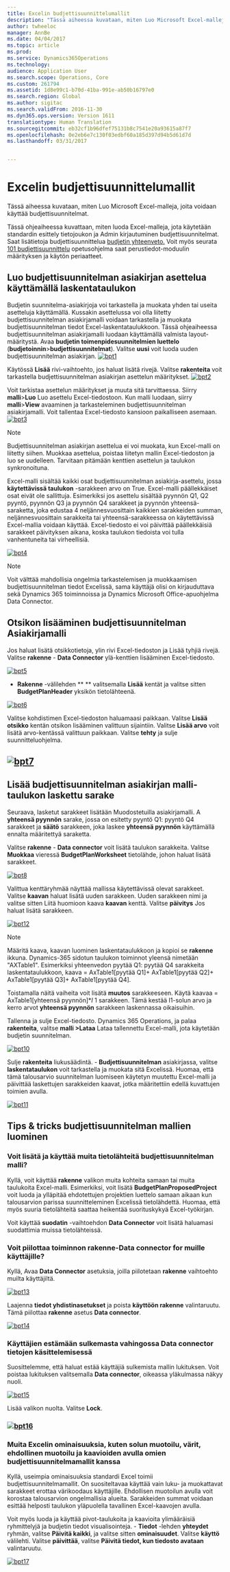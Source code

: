 ```yaml
---
title: Excelin budjettisuunnittelumallit
description: "Tässä aiheessa kuvataan, miten Luo Microsoft Excel-malleja, joita voidaan käyttää budjettisuunnitelmat."
author: twheeloc
manager: AnnBe
ms.date: 04/04/2017
ms.topic: article
ms.prod: 
ms.service: Dynamics365Operations
ms.technology: 
audience: Application User
ms.search.scope: Operations, Core
ms.custom: 261794
ms.assetid: 1d8e99c1-b70d-41ba-991e-ab50b16797e0
ms.search.region: Global
ms.author: sigitac
ms.search.validFrom: 2016-11-30
ms.dyn365.ops.version: Version 1611
translationtype: Human Translation
ms.sourcegitcommit: eb32cf1b96dfef75131b8c7541e20a93615a87f7
ms.openlocfilehash: 0e2eb6e7c130f03edbf60a185d397d94b5d61d7d
ms.lasthandoff: 03/31/2017


---
```


# <a name="budget-planning-templates-for-excel"></a>Excelin budjettisuunnittelumallit

Tässä aiheessa kuvataan, miten Luo Microsoft Excel-malleja, joita voidaan käyttää budjettisuunnitelmat.

Tässä ohjeaiheessa kuvattaan, miten luoda Excel-malleja, jota käytetään standardin esittely tietojoukon ja Admin kirjautuminen budjettisuunnitelmat. Saat lisätietoja budjettisuunnittelua [budjetin yhteenveto.](budget-planning-overview-configuration.md) Voit myös seurata [101 budjettisuunnittelu](budget-plan.md) opetusohjelma saat perustiedot-moduulin määrityksen ja käytön periaatteet.

## <a name="generate-a-worksheet-using-budget-plan-document-layout"></a>Luo budjettisuunnitelman asiakirjan asettelua käyttämällä laskentataulukon
Budjetin suunnitelma-asiakirjoja voi tarkastella ja muokata yhden tai useita asetteluja käyttämällä. Kussakin asettelussa voi olla liitetty budjettisuunnitelman asiakirjamalli voidaan tarkastella ja muokata budjettisuunnitelman tiedot Excel-laskentataulukkoon. Tässä ohjeaiheessa budjettisuunnitelman asiakirjamalli luodaan käyttämällä valmista layout-määritystä. Avaa **budjetin toimenpidesuunnitelmien luettelo** (**budjetoinnin**&gt;**budjettisuunnitelmat**). Valitse **uusi** voit luoda uuden budjettisuunnitelman asiakirjan. [![bpt1](./media/bpt11-1024x552.png)](./media/bpt11.png) 

Käytössä **Lisää** rivi-vaihtoehto, jos haluat lisätä rivejä. Valitse **rakenteita** voit tarkastella budjettisuunnitelman asiakirjan asettelun määritykset. 
[![bpt2](./media/bpt2-1024x274.png)](./media/bpt2.png) 

Voit tarkistaa asettelun määritykset ja muuta sitä tarvittaessa. Siirry **malli**&gt;**Luo** Luo asettelu Excel-tiedostoon. Kun malli luodaan, siirry **malli**&gt;**View** avaaminen ja tarkasteleminen budjettisuunnitelman asiakirjamalli. Voit tallentaa Excel-tiedosto kansioon paikalliseen asemaan. [![bpt3](./media/bpt3-1024x545.png)](./media/bpt3.png) 

> [!NOTE] 
> Budjettisuunnitelman asiakirjan asettelua ei voi muokata, kun Excel-malli on liitetty siihen. Muokkaa asettelua, poistaa liitetyn mallin Excel-tiedoston ja luo se uudelleen. Tarvitaan pitämään kenttien asettelun ja taulukon synkronoituna. 

Excel-malli sisältää kaikki osat budjettisuunnitelman asiakirja-asettelu, jossa **käytettävissä taulukon** -sarakkeen arvo on True. Excel-malli päällekkäiset osat eivät ole sallittuja. Esimerkiksi jos asettelu sisältää pyynnön Q1, Q2 pyyntö, pyynnön Q3 ja pyynnön Q4 sarakkeet ja pyynnön yhteensä-saraketta, joka edustaa 4 neljännesvuosittain kaikkien sarakkeiden summan, neljännesvuosittain sarakkeita tai yhteensä-sarakkeessa on käytettävissä Excel-mallia voidaan käyttää. Excel-tiedosto ei voi päivittää päällekkäisiä sarakkeet päivityksen aikana, koska taulukon tiedoista voi tulla vanhentuneita tai virheellisiä.

[![bpt4](./media/bpt4-1024x615.png)](./media/bpt4.png)

> [!NOTE] 
> Voit välttää mahdollisia ongelmia tarkastelemisen ja muokkaamisen budjettisuunnitelman tiedot Excelissä, sama käyttäjä olisi on kirjauduttava sekä Dynamics 365 toiminnoissa ja Dynamics Microsoft Office-apuohjelma Data Connector.

## <a name="add-a-header-to-budget-plan-document-template"></a>Otsikon lisääminen budjettisuunnitelman Asiakirjamalli
Jos haluat lisätä otsikkotietoja, ylin rivi Excel-tiedoston ja Lisää tyhjiä rivejä. Valitse **rakenne** - **Data Connector** ylä-kenttien lisääminen Excel-tiedosto.

[![bpt5](./media/bpt5-1024x615.png)](./media/bpt5.png) 

- **Rakenne** -välilehden ** ** valitsemalla **Lisää** kentät ja valitse sitten **BudgetPlanHeader** yksikön tietolähteenä.

[![bpt6](./media/bpt6-1024x615.png)](./media/bpt6.png)

Valitse kohdistimen Excel-tiedoston haluamaasi paikkaan. Valitse **Lisää otsikko** kentän otsikon lisääminen valittuun sijaintiin. Valitse **Lisää arvo** voit lisätä arvo-kentässä valittuun paikkaan. Valitse **tehty** ja sulje suunnitteluohjelma.

## <a name="bpt7mediabpt7pngmediabpt7png"></a>[![bpt7](./media/bpt7.png)](./media/bpt7.png)

<a name="add-a-calculated-column-to-budget-plan-document-template-table"></a>Lisää budjettisuunnitelman asiakirjan malli-taulukon laskettu sarake
--------------------------------------------------------------

Seuraava, lasketut sarakkeet lisätään Muodostetuilla asiakirjamalli. A **yhteensä pyynnön** sarake, jossa on esitetty pyyntö Q1: pyyntö Q4 sarakkeet ja **säätö** sarakkeen, joka laskee **yhteensä pyynnön** käyttämällä ennalta määritettyä saraketta.

Valitse **rakenne** - **Data connector** voit lisätä taulukon sarakkeita. Valitse **Muokkaa** vieressä **BudgetPlanWorksheet** tietolähde, johon haluat lisätä sarakkeet.

[![bpt8](./media/bpt8-1024x301.png)](./media/bpt8.png) 

Valittua kenttäryhmää näyttää mallissa käytettävissä olevat sarakkeet. Valitse **kaavan** haluat lisätä uuden sarakkeen. Uuden sarakkeen nimi ja valitse sitten Liitä huomioon kaava **kaavan** kenttä. Valitse **päivitys** Jos haluat lisätä sarakkeen.

[![bpt12](./media/bpt12-1024x565.png)](./media/bpt12.png)

> [!NOTE] 
> Määritä kaava, kaavan luominen laskentataulukkoon ja kopioi se **rakenne** ikkuna. Dynamics-365 sidotun taulukon toiminnot yleensä nimetään "AXTable1". Esimerkiksi yhteenvedon pyytää Q1: pyytää Q4 sarakkeita laskentataulukkoon, kaava = AxTable1\[pyytää Q1\]+ AxTable1\[pyytää Q2\]+ AxTable1\[pyytää Q3\]+ AxTable1\[pyytää Q4\].

Toistamalla näitä vaiheita voit lisätä **muutos** sarakkeeseen. Käytä kaavaa = AxTable1\[yhteensä pyynnön\]\*$I$ 1 sarakkeen. Tämä kestää I1-solun arvo ja kerro arvot **yhteensä pyynnön** sarakkeen laskennassa oikaisuihin.

Tallenna ja sulje Excel-tiedosto. Dynamics 365 Operations, ja palaa **rakenteita**, valitse **malli &gt;Lataa** Lataa tallennettu Excel-malli, jota käytetään budjetin suunnitelman. 

[![bpt10](./media/bpt10-1024x352.png)](./media/bpt10.png) 

Sulje **rakenteita** liukusäädintä. - **Budjettisuunnitelman** asiakirjassa, valitse **laskentataulukon** voit tarkastella ja muokata sitä Excelissä. Huomaa, että tämä talousarvio suunnitelman luomiseen käytetyn muutettu Excel-malli ja päivittää laskettujen sarakkeiden kaavat, jotka määritettiin edellä kuvattujen toimien avulla. 

[![bpt11](./media/bpt111-1024x431.png)](./media/bpt111.png)

## <a name="tips--tricks-for-creating-budget-plan-templates"></a>Tips & tricks budjettisuunnitelman mallien luominen
### <a name="can-i-add-and-use-additional-data-sources-to-a-budget-plan-template"></a>Voit lisätä ja käyttää muita tietolähteitä budjettisuunnitelman malli?

Kyllä, voit käyttää **rakenne** valikon muita kohteita samaan tai muita taulukoita Excel-malli. Esimerkiksi, voit lisätä **BudgetPlanProposedProject** voit luoda ja ylläpitää ehdotettujen projektien luettelo samaan aikaan kun talousarvion parissa suunnitteleminen Excelissä tietolähdettä. Huomaa, että myös suuria tietolähteitä saattaa heikentää suorituskykyä Excel-työkirjan. 

Voit käyttää **suodatin** -vaihtoehdon **Data Connector** voit lisätä haluamasi suodattimia muissa tietolähteissä.

### <a name="can-i-hide-the-design-option-in-the-data-connector-for-other-users"></a>Voit piilottaa toiminnon rakenne-Data connector for muille käyttäjille?

Kyllä, Avaa **Data Connector** asetuksia, joilla piilotetaan **rakenne** vaihtoehto muilta käyttäjiltä.

[![bpt13](./media/bpt13-1024x565.png)](./media/bpt13.png)

Laajenna **tiedot yhdistinasetukset** ja poista **käyttöön rakenne** valintaruutu. Tämä piilottaa **rakenne** asetus **Data connector**.

[![bpt14](./media/bpt14-1024x592.png)](./media/bpt14.png)

### <a name="can-i-prevent-users-from-accidently-closing-the-data-connector-while-working-with-data"></a>Käyttäjien estämään sulkemasta vahingossa Data connector tietojen käsittelemisessä

Suosittelemme, että haluat estää käyttäjiä sulkemista mallin lukituksen. Voit poistaa lukituksen valitsemalla **Data connector**, oikeassa yläkulmassa näkyy nuoli. 

[![bpt15](./media/bpt15-1024x285.png)](./media/bpt15.png) 

Lisää valikon nuolta. Valitse **Lock**.

### <a name="bpt16mediabpt16-1024x614pngmediabpt16png"></a>[![bpt16](./media/bpt16-1024x614.png)](./media/bpt16.png)

### <a name="can-i-use-other-excel-features-like-cell-formatting-colors-conditional-formatting-and-charts-with-my-budget-plan-templates"></a>Muita Excelin ominaisuuksia, kuten solun muotoilu, värit, ehdollinen muotoilu ja kaavioiden avulla omien budjettisuunnitelmamallit kanssa

Kyllä, useimpia ominaisuuksia standardi Excel toimii budjettisuunnitelmamallit. On suositeltavaa käyttää vain luku- ja muokattavat sarakkeet erottaa värikoodaus käyttäjille. Ehdollisen muotoilun avulla voit korostaa talousarvion ongelmallisia alueita. Sarakkeiden summat voidaan esittää helposti taulukon yläpuolella tavallinen Excel-kaavojen avulla.

Voit myös luoda ja käyttää pivot-taulukoita ja kaavioita ylimääräisiä ryhmittelyjä ja budjetin tiedot visualisointeja. - **Tiedot** -lehden **yhteydet** ryhmän, valitse **Päivitä kaikki**, ja valitse sitten **ominaisuudet**. Valitse **käyttö** välilehti. Valitse **päivittää**, valitse **Päivitä tiedot, kun tiedosto avataan** valintaruutu. 

[![bpt17](./media/bpt17-1024x614.png)](./media/bpt17.png)


